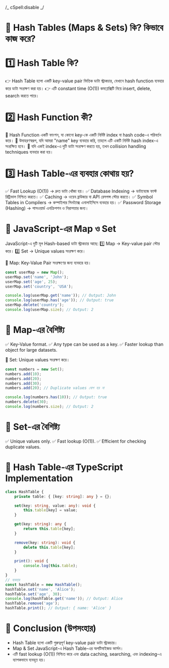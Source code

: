 /_ cSpell:disable _/

# 📌 Hash Tables (Maps & Sets) কি? কিভাবে কাজ করে?

# 1️⃣ Hash Table কি?

👉 Hash Table হলো একটি key-value pair ভিত্তিক ডাটা স্ট্রাকচার, যেখানে hash function ব্যবহার করে ডাটা সংরক্ষণ করা হয়।
👉 এটি constant time (O(1)) কমপ্লেক্সিটি নিয়ে insert, delete, search করতে পারে।

# 2️⃣ Hash Function কী?

🔹 Hash Function একটি ফাংশন, যা কোনো key-কে একটি নির্দিষ্ট index বা hash code-এ পরিবর্তন করে।
🔹 উদাহরণস্বরূপ, যদি আমরা "name" key ব্যবহার করি, তাহলে এটি একটি নির্দিষ্ট hash index-এ সংরক্ষিত হবে।
🔹 যদি একই index-এ দুটি ডাটা সংরক্ষণ করতে হয়, তখন collision handling techniques ব্যবহার করা হয়।

# 3️⃣ Hash Table-এর ব্যবহার কোথায় হয়?

✅ Fast Lookup (O(1)) → দ্রুত ডাটা খোঁজা হয়।
✅ Database Indexing → ডাটাবেজে ফাস্ট রিট্রিভাল নিশ্চিত করতে।
✅ Caching → ওয়েব ব্রাউজার বা API রেসপন্স স্টোর করতে।
✅ Symbol Tables in Compilers → কম্পাইলার সিনট্যাক্স এনালাইসিসে ব্যবহার হয়।
✅ Password Storage (Hashing) → পাসওয়ার্ড এনক্রিপশন ও নিরাপত্তার জন্য।

# 📌 JavaScript-এর Map ও Set

JavaScript-এ দুটি মূল Hash-based ডাটা স্ট্রাকচার আছে:
1️⃣ Map → Key-value pair স্টোর করে।
2️⃣ Set → Unique values সংরক্ষণ করে।

🔹 Map: Key-Value Pair সংরক্ষণের জন্য ব্যবহার হয়।

```js
const userMap = new Map();
userMap.set('name', 'John');
userMap.set('age', 25);
userMap.set('country', 'USA');

console.log(userMap.get('name')); // Output: John
console.log(userMap.has('age')); // Output: true
userMap.delete('country');
console.log(userMap.size); // Output: 2
```

# 📌 Map-এর বৈশিষ্ট্য

✅ Key-Value format.
✅ Any type can be used as a key.
✅ Faster lookup than object for large datasets.

🔹 Set: Unique values সংরক্ষণ করে।

```javascript
const numbers = new Set();
numbers.add(10);
numbers.add(20);
numbers.add(30);
numbers.add(20); // Duplicate values যোগ হয় না

console.log(numbers.has(10)); // Output: true
numbers.delete(30);
console.log(numbers.size); // Output: 2
```

# 📌 Set-এর বৈশিষ্ট্য

✅ Unique values only.
✅ Fast lookup (O(1)).
✅ Efficient for checking duplicate values.

# 📌 Hash Table-এর TypeScript Implementation

```typescript
class HashTable {
	private table: { [key: string]: any } = {};

	set(key: string, value: any): void {
		this.table[key] = value;
	}

	get(key: string): any {
		return this.table[key];
	}

	remove(key: string): void {
		delete this.table[key];
	}

	print(): void {
		console.log(this.table);
	}
}
// ব্যবহার
const hashTable = new HashTable();
hashTable.set('name', 'Alice');
hashTable.set('age', 30);
console.log(hashTable.get('name')); // Output: Alice
hashTable.remove('age');
hashTable.print(); // Output: { name: 'Alice' }
```

# 📌 Conclusion (উপসংহার)

- Hash Table হলো একটি গুরুত্বপূর্ণ key-value pair ডাটা স্ট্রাকচার।
- Map & Set JavaScript-এ Hash Table-এর অপটিমাইজড ভার্সন।
- এটি fast lookup (O(1)) নিশ্চিত করে এবং data caching, searching, এবং indexing-এ ব্যাপকভাবে ব্যবহৃত হয়।
